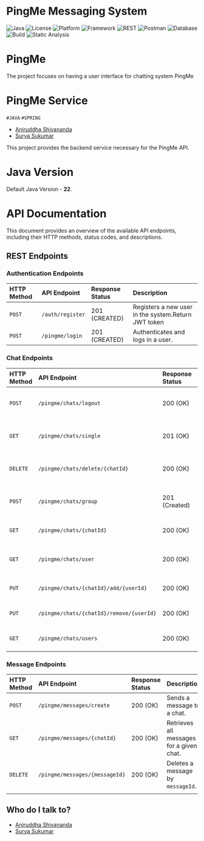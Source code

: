 # PingMe Messaging System
![Java](https://img.shields.io/badge/language-Java%2022-blue)
![License](https://img.shields.io/badge/license-Apache%202.0-red)
![Platform](https://img.shields.io/badge/platform-Mac%20OS%20X-brightgreen)
![Framework](https://img.shields.io/badge/framework-Spring%20Framework-brightgreen)
![REST](https://img.shields.io/badge/architecture-REST-purple)
![Postman](https://img.shields.io/badge/tool-Postman-orange)
![Database](https://img.shields.io/badge/database-H2%20Database-blue)
![Build](https://img.shields.io/badge/build-Gradle-23B5D3)
![Static Analysis](https://img.shields.io/badge/static_analysis-SpotBugs-red)

# PingMe
The project focuses on having a user interface for chatting system PingMe

# PingMe Service # 

`#JAVA` `#SPRING`

- [Aniruddha Shivananda](mailto:aniruddhams2023@gmail.com)
- [Surya Sukumar](mailto:Suryasukumar0911@gmail.com)

This project provides the backend service necessary for the PingMe API.

# Java Version

Default Java Version -  **22**.

# API Documentation

This document provides an overview of the available API endpoints, including their HTTP methods, status codes, and descriptions.

## REST Endpoints

### Authentication Endpoints

| HTTP Method | API Endpoint           | Response Status | Description                                         |
|:------------|:-----------------------|:----------------|:----------------------------------------------------|
| `POST`      | `/auth/register`       | 201 (CREATED)   | Registers a new user in the system.Return JWT token |
| `POST`      | `/pingme/login`        | 201 (CREATED)   | Authenticates and logs in a user.                   |

### Chat Endpoints

| HTTP Method | API Endpoint           | Response Status | Description                                         |
|:------------|:-----------------------|:----------------|:----------------------------------------------------|
| `POST`      | `/pingme/chats/logout` | 200 (OK)        | Logs out the user, Need to pass Bearer token.       |
| `GET`       | `/pingme/chats/single` | 201 (OK)        | Creates a single chat between two users.       |
| `DELETE`    | `/pingme/chats/delete/{chatId}`          | 200 (OK)        | Deletes the specified chat by `chatId`.              |
| `POST`      | `/pingme/chats/group`                    | 201 (Created)   | Creates a group chat with a list of users.           |
| `GET`       | `/pingme/chats/{chatId}`                 | 200 (OK)        | Retrieves a chat by `chatId`.                        |
| `GET`       | `/pingme/chats/user`                     | 200 (OK)        | Retrieves all chats for the authenticated user.      |
| `PUT`       | `/pingme/chats/{chatId}/add/{userId}`    | 200 (OK)        | Adds a user to a group chat.                         |
| `PUT`       | `/pingme/chats/{chatId}/remove/{userId}` | 200 (OK)        | Removes a user from a group chat.                    |
| `GET`       | `/pingme/chats/users`                    | 200 (OK)        | Retrieves all users in the system.                   |

### Message Endpoints

| HTTP Method | API Endpoint                             | Response Status  | Description                                          |
|:------------|:-----------------------------------------|:-----------------|:-----------------------------------------------------|
| `POST`      | `/pingme/messages/create`                | 200 (OK)         | Sends a message to a chat.                           |
| `GET`       | `/pingme/messages/{chatId}`              | 200 (OK)         | Retrieves all messages for a given chat.             |
| `DELETE`    | `/pingme/messages/{messageId}`           | 200 (OK)         | Deletes a message by `messageId`.                    |
                                                                                                                                                  |
## Who do I talk to? ###
- [Aniruddha Shivananda](mailto:aniruddhams2023@gmail.com)
- [Surya Sukumar](mailto:Suryasukumar0911@gmail.com)